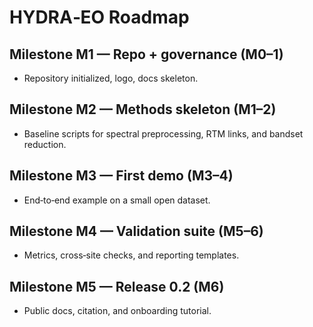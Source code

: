 # HYDRA‑EO Roadmap

## Milestone M1 — Repo + governance (M0–1)
- Repository initialized, logo, docs skeleton.

## Milestone M2 — Methods skeleton (M1–2)
- Baseline scripts for spectral preprocessing, RTM links, and bandset reduction.

## Milestone M3 — First demo (M3–4)
- End‑to‑end example on a small open dataset.

## Milestone M4 — Validation suite (M5–6)
- Metrics, cross‑site checks, and reporting templates.

## Milestone M5 — Release 0.2 (M6)
- Public docs, citation, and onboarding tutorial.

